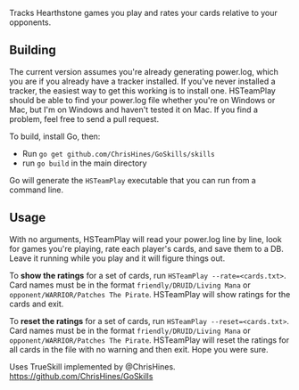 Tracks Hearthstone games you play and rates your cards relative to your opponents.

## Building

The current version assumes you're already generating power.log, which you are if you already have a tracker installed. If you've never installed a tracker, the easiest way to get this working is to install one. HSTeamPlay should be able to find your power.log file whether you're on Windows or Mac, but I'm on Windows and haven't tested it on Mac. If you find a problem, feel free to send a pull request.

To build, install Go, then:

* Run `go get github.com/ChrisHines/GoSkills/skills`
* run `go build` in the main directory

Go will generate the `HSTeamPlay` executable that you can run from a command line.

## Usage

With no arguments, HSTeamPlay will read your power.log line by line, look for games you're playing, rate each player's cards, and save them to a DB. Leave it running while you play and it will figure things out.

To **show the ratings** for a set of cards, run `HSTeamPlay --rate=<cards.txt>`. Card names must be in the format `friendly/DRUID/Living Mana` or `opponent/WARRIOR/Patches The Pirate`. HSTeamPlay will show ratings for the cards and exit.

To **reset the ratings** for a set of cards, run `HSTeamPlay --reset=<cards.txt>`. Card names must be in the format `friendly/DRUID/Living Mana` or `opponent/WARRIOR/Patches The Pirate`. HSTeamPlay will reset the ratings for all cards in the file with no warning and then exit. Hope you were sure.

Uses TrueSkill implemented by @ChrisHines. https://github.com/ChrisHines/GoSkills

